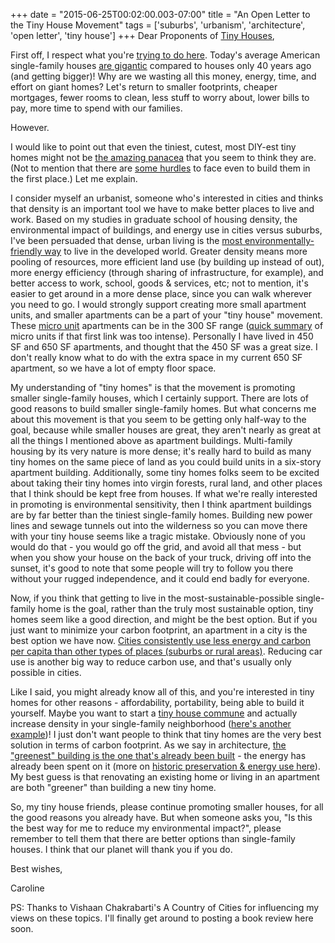 +++
date = "2015-06-25T00:02:00.003-07:00"
title = "An Open Letter to the Tiny House Movement"
tags = ['suburbs', 'urbanism', 'architecture', 'open letter', 'tiny house']
+++
Dear Proponents of [Tiny Houses](http://www.huffingtonpost.com/mike-salguero/the-tiny-house-movement_b_5811058.html),

First off, I respect what you're [trying to do here](http://1800recycling.com/2015/04/-tiny-house-movement-and-its-impact-on-environment).  Today's average American single-family houses [are gigantic](https://www.census.gov/const/C25Ann/sftotalmedavgsqft.pdf) compared to houses only 40 years ago (and getting bigger)!  Why are we wasting all this money, energy, time, and effort on giant homes?  Let's return to smaller footprints, cheaper mortgages, fewer rooms to clean, less stuff to worry about, lower bills to pay, more time to spend with our families.

However.

I would like to point out that even the tiniest, cutest, most DIY-est tiny homes might not be [the amazing panacea](http://www.planetforward.org/webisode/tiny-house-big-impact-getting-green-by-building-less) that you seem to think they are.  (Not to mention that there are [some hurdles](http://www.treehugger.com/green-architecture/why-hasnt-tiny-house-movement-become-big-thing-look-5-big-barriers.html) to face even to build them in the first place.)  Let me explain.

I consider myself an urbanist, someone who's interested in cities and thinks that density is an important tool we have to make better places to live and work.  Based on my studies in graduate school of housing density, the environmental impact of buildings, and energy use in cities versus suburbs, I've been persuaded that dense, urban living is the [most environmentally-friendly way](http://theworldisurban.com/2011/03/energy-use-in-cities/) to live in the developed world.  Greater density means more pooling of resources, more efficient land use (by building up instead of out), more energy efficiency (through sharing of infrastructure, for example), and better access to work, school, goods & services, etc; not to mention, it's easier to get around in a more dense place, since you can walk wherever you need to go.  I would strongly support creating more small apartment units, and smaller apartments can be a part of your "tiny house" movement.  These [micro unit](http://uli.org/wp-content/uploads/ULI-Documents/MicroUnit_full_rev_2015.pdf) apartments can be in the 300 SF range ([quick summary](http://www.sfhac.org/policy-advocacy/micro-units/) of micro units if that first link was too intense).  Personally I have lived in 450 SF and 650 SF apartments, and thought that the 450 SF was a great size.  I don't really know what to do with the extra space in my current 650 SF apartment, so we have a lot of empty floor space.

My understanding of "tiny homes" is that the movement is promoting smaller single-family houses, which I certainly support.  There are lots of good reasons to build smaller single-family homes.  But what concerns me about this movement is that you seem to be getting only half-way to the goal, because while smaller houses are great, they aren't nearly as great at all the things I mentioned above as apartment buildings.  Multi-family housing by its very nature is more dense; it's really hard to build as many tiny homes on the same piece of land as you could build units in a six-story apartment building.  Additionally, some tiny homes folks seem to be excited about taking their tiny homes into virgin forests, rural land, and other places that I think should be kept free from houses.  If what we're really interested in promoting is environmental sensitivity, then I think apartment buildings are by far better than the tiniest single-family homes.  Building new power lines and sewage tunnels out into the wilderness so you can move there with your tiny house seems like a tragic mistake.  Obviously none of you would do that - you would go off the grid, and avoid all that mess - but when you show your house on the back of your truck, driving off into the sunset, it's good to note that some people will try to follow you there without your rugged independence, and it could end badly for everyone.

Now, if you think that getting to live in the most-sustainable-possible single-family home is the goal, rather than the truly most sustainable option, tiny homes seem like a good direction, and might be the best option.  But if you just want to minimize your carbon footprint, an apartment in a city is the best option we have now.  [Cities consistently use less energy and carbon per capita than other types of places (suburbs or rural areas)](http://e360.yale.edu/feature/greenest_place_in_the_us_its_not_where_you_think/2203/).  Reducing car use is another big way to reduce carbon use, and that's usually only possible in cities.

Like I said, you might already know all of this, and you're interested in tiny homes for other reasons - affordability, portability, being able to build it yourself.  Maybe you want to start a [tiny house commune](http://www.fourlightshouses.com/pages/the-napoleon-complex) and actually increase density in your single-family neighborhood ([here's another example](http://www.usatoday.com/story/money/personalfinance/2014/08/30/tiny-homes-living/14052371/))!  I just don't want people to think that tiny homes are the very best solution in terms of carbon footprint.  As we say in architecture, [the "greenest" building is the one that's already been built](http://www.mnpreservation.org/2013/02/08/the-greenest-building-is-the-one-already-built/) - the energy has already been spent on it (more on [historic preservation & energy use here](https://www2.buildinggreen.com/article/historic-preservation-and-green-building-lasting-relationship)).  My best guess is that renovating an existing home or living in an apartment are both "greener" than building a new tiny home.

So, my tiny house friends, please continue promoting smaller houses, for all the good reasons you already have.  But when someone asks you, "Is this the best way for me to reduce my environmental impact?", please remember to tell them that there are better options than single-family houses.  I think that our planet will thank you if you do.

Best wishes,

Caroline

PS:  Thanks to Vishaan Chakrabarti's A Country of Cities for influencing my views on these topics.  I'll finally get around to posting a book review here soon.
